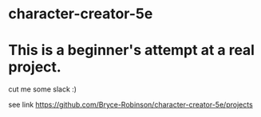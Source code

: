 # character-creator-5e
<h1>This is a beginner's attempt at a real project.</h1> 
<p>cut me some slack :)</p>

see link
https://github.com/Bryce-Robinson/character-creator-5e/projects
